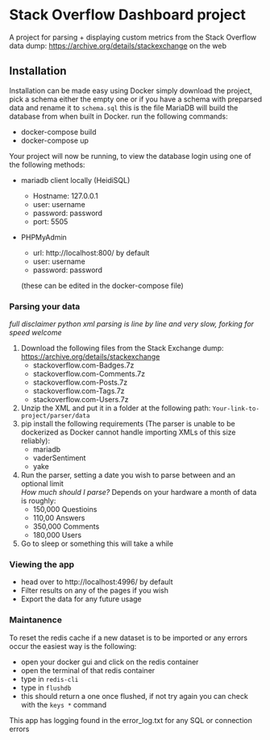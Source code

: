 # Stack Overflow Dashboard project
A project for parsing + displaying custom metrics from the Stack Overflow data dump: https://archive.org/details/stackexchange on the web
## Installation

Installation can be made easy using Docker simply download the project, pick a schema either the empty one or if you have a schema with preparsed data and rename it to `schema.sql` this is the file MariaDB will build the database from when built in Docker.
run the following commands:
  - docker-compose build
  - docker-compose up
  
Your project will now be running, to view the database login using one of the following methods:
  - mariadb client locally (HeidiSQL)
    - Hostname: 127.0.0.1
    - user: username
    - password: password
    - port: 5505
  - PHPMyAdmin
    - url: http://localhost:800/ by default
    - user: username
    - password: password
	
	(these can be edited in the docker-compose file)
### Parsing your data
*full disclaimer python xml parsing is line by line and very slow, forking for speed welcome*
1. Download the following files from the Stack Exchange dump: https://archive.org/details/stackexchange
	- stackoverflow.com-Badges.7z
	- stackoverflow.com-Comments.7z
	- stackoverflow.com-Posts.7z
	- stackoverflow.com-Tags.7z
	- stackoverflow.com-Users.7z
2. Unzip the XML and put it in a folder at the following path: `Your-link-to-project/parser/data`
3. pip install the following requirements (The parser is unable to be dockerized as Docker cannot handle importing XMLs of this size reliably):
	- mariadb
	- vaderSentiment
	- yake
4. Run the parser, setting a date you wish to parse between and an optional limit\
  *How much should I parse?* Depends on your hardware a month of data is roughly:
	 - 150,000 Questioins 
	 - 110,00 Answers 
	 - 350,000 Comments
	 - 180,000 Users	
5. Go to sleep or something this will take a while
### Viewing the app
- head over to http://localhost:4996/ by default
- Filter results on any of the pages if you wish
- Export the data for any future usage

### Maintanence
To reset the redis cache if a new dataset is to be imported or any errors occur the easiest way is the following:
 - open your docker gui and click on the redis container
 - open the terminal of that redis container
 - type in `redis-cli` 
 - type in `flushdb`
 - this should return a one once flushed, if not try again you can check with the `keys *` command

This app has logging found in the error_log.txt for any SQL or connection errors
